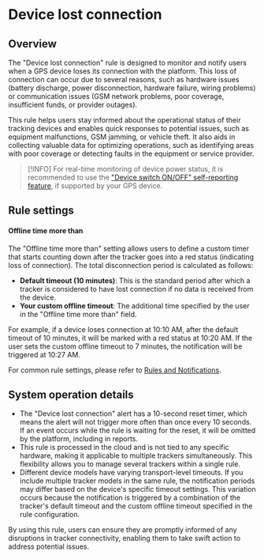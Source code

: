# Device lost connection

## Overview

The "Device lost connection" rule is designed to monitor and notify users when a GPS device loses its connection with the platform. This loss of connection can occur due to several reasons, such as hardware issues (battery discharge, power disconnection, hardware failure, wiring problems) or communication issues (GSM network problems, poor coverage, insufficient funds, or provider outages).

This rule helps users stay informed about the operational status of their tracking devices and enables quick responses to potential issues, such as equipment malfunctions, GSM jamming, or vehicle theft. It also aids in collecting valuable data for optimizing operations, such as identifying areas with poor coverage or detecting faults in the equipment or service provider.

> \[!INFO] For real-time monitoring of device power status, it is recommended to use the ["Device switch ON/OFF" self-reporting feature](https://squaregps.atlassian.net/wiki/spaces/USERDOCSOLD/pages/2909014203/Device+switched+ON+OFF?atlOrigin=eyJpIjoiMWJmNTEwZDkyNjhjNDBlNzkwZDhiYWQxMWNjYTIyNDQiLCJwIjoiYyJ9), if supported by your GPS device.

## Rule settings

#### Offline time more than

The "Offline time more than" setting allows users to define a custom timer that starts counting down after the tracker goes into a red status (indicating loss of connection). The total disconnection period is calculated as follows:

* **Default timeout (10 minutes)**: This is the standard period after which a tracker is considered to have lost connection if no data is received from the device.
* **Your custom offline timeout**: The additional time specified by the user in the "Offline time more than" field.

For example, if a device loses connection at 10:10 AM, after the default timeout of 10 minutes, it will be marked with a red status at 10:20 AM. If the user sets the custom offline timeout to 7 minutes, the notification will be triggered at 10:27 AM.

For common rule settings, please refer to [Rules and Notifications](../).

## System operation details

* The "Device lost connection" alert has a 10-second reset timer, which means the alert will not trigger more often than once every 10 seconds. If an event occurs while the rule is waiting for the reset, it will be omitted by the platform, including in reports.
* This rule is processed in the cloud and is not tied to any specific hardware, making it applicable to multiple trackers simultaneously. This flexibility allows you to manage several trackers within a single rule.
* Different device models have varying transport-level timeouts. If you include multiple tracker models in the same rule, the notification periods may differ based on the device's specific timeout settings. This variation occurs because the notification is triggered by a combination of the tracker's default timeout and the custom offline timeout specified in the rule configuration.

By using this rule, users can ensure they are promptly informed of any disruptions in tracker connectivity, enabling them to take swift action to address potential issues.

